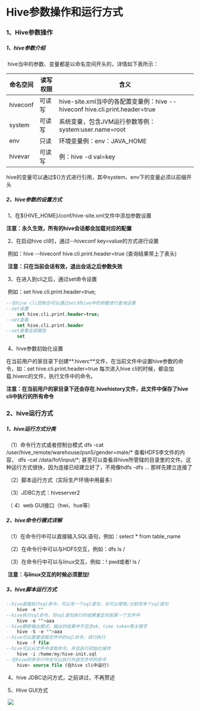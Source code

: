 # Hive参数操作和运行方式

### 1、Hive参数操作

##### 	1、hive参数介绍

​		hive当中的参数、变量都是以命名空间开头的，详情如下表所示：

| **命名空间** | **读写权限** | **含义**                                                     |
| ------------ | ------------ | ------------------------------------------------------------ |
| hiveconf     | 可读写       | hive-site.xml当中的各配置变量例：hive --hiveconf hive.cli.print.header=true |
| system       | 可读写       | 系统变量，包含JVM运行参数等例：system:user.name=root         |
| env          | 只读         | 环境变量例：env：JAVA_HOME                                   |
| hivevar      | 可读写       | 例：hive -d val=key                                          |

​		hive的变量可以通过${}方式进行引用，其中system、env下的变量必须以前缀开头

##### 	2、hive参数的设置方式

​		1、在${HIVE_HOME}/conf/hive-site.xml文件中添加参数设置

​			**注意：永久生效，所有的hive会话都会加载对应的配置**

​		2、在启动hive cli时，通过--hiveconf key=value的方式进行设置

​			例如：hive --hiveconf hive.cli.print.header=true  (查询结果带上了表头)

​			**注意：只在当前会话有效，退出会话之后参数失效**

​		3、在进入到cli之后，通过set命令设置

​			例如：set hive.cli.print.header=true;

```sql
--在hive cli控制台可以通过set对hive中的参数进行查询设置
--set设置
	set hive.cli.print.header=true;
--set查看
	set hive.cli.print.header
--set查看全部属性
	set
```

​		4、hive参数初始化设置

​			在当前用户的家目录下创建**.hiverc**文件，在当前文件中设置hive参数的命令，如：set hive.cli.print.header=true 每次进入hive cli的时候，都会加载.hiverc的文件，执行文件中的命令。

​			**注意：在当前用户的家目录下还会存在.hivehistory文件，此文件中保存了hive cli中执行的所有命令**

### 2、hive运行方式

##### 	1、hive运行方式分类

​		（1）命令行方式或者控制台模式
			dfs -cat /user/hive_remote/warehouse/psn5/gender=male/* 查看HDFS李文件的内容，
			dfs -cat /data/fof/input/*; 甚至可以查看非hive所管辖的目录里的文件。这种运行方式很快，因为连接已经建立好了，不用像hdfs -dfs ... 那样先建立连接了

​		（2）脚本运行方式（实际生产环境中用最多）

​		（3）JDBC方式：hiveserver2

​		（ 4）web GUI接口（hwi、hue等）

##### 	2、hive命令行模式详解

​		（1）在命令行中可以直接输入SQL语句，例如：select * from table_name

​		（2）在命令行中可以与HDFS交互，例如：dfs ls /

​		（3）在命令行中可以与linux交互，例如：! pwd或者! ls /

​					**注意：与linux交互的时候必须要加!**

##### 	3、hive脚本运行方式

```sql
--hive直接执行sql命令，可以写一个sql语句，也可以使用;分割写多个sql语句
	hive -e ""
--hive执行sql命令，将sql语句执行的结果重定向到某一个文件中
	hive -e "">aaa
--hive静默输出模式，输出的结果中不包含ok，time token等关键字
	hive -S -e "">aaa
--hive可以直接读取文件中的sql命令，进行执行
	hive -f file
--hive可以从文件中读取命令，并且执行初始化操作
	hive -i /home/my/hive-init.sql
--在hive的命令行中也可以执行外部文件中的命令
	hive> source file (在hive cli中运行)
```

​	4、hive JDBC访问方式，之前讲过，不再赘述

​	5、Hive GUI方式

​		![]([https://github.com/msbbigdata/hive/blob/master/images/hive%20hwi.png])
